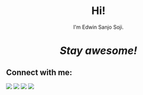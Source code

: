 <h1 align='center'> Hi!</h1>
<p align='center'>I'm Edwin Sanjo Soji.</p>
<h1 align='center'><i>Stay awesome!</i></h1>

## Connect with me:

<p align = "center">

[<img src ="https://cdn.discordapp.com/attachments/779950551110516737/871449880365772820/world-wide-web_1.png">](https://edwinsanjosoji.tk/)
[<img src="https://cdn.discordapp.com/attachments/779950551110516737/871449885273124965/twitter_1.png" />](https://twitter.com/edwin_sanjo) 
[<img src="https://cdn.discordapp.com/attachments/779950551110516737/871449876251172924/instagram_1.png" />](https://instagram.com/edwin.sanjo)
[<img src="https://cdn.discordapp.com/attachments/779950551110516737/871449889920409600/discord_1.png" />](https://discord.com/users/763978445847658527)

</p>

